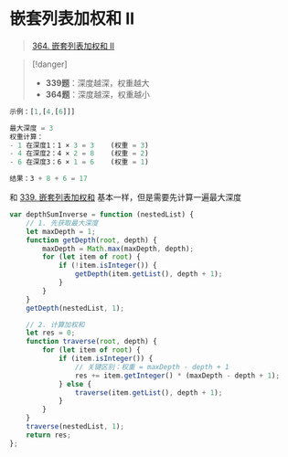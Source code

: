 
# 嵌套列表加权和 II


> [364. 嵌套列表加权和 II](https://leetcode.cn/problems/nested-list-weight-sum-ii/)



> [!danger]
> - **339题**：深度越深，权重越大
> - **364题**：深度越深，权重越小



```javascript
示例：[1,[4,[6]]]

最大深度 = 3
权重计算：
- 1 在深度1：1 × 3 = 3    (权重 = 3)
- 4 在深度2：4 × 2 = 8    (权重 = 2)
- 6 在深度3：6 × 1 = 6    (权重 = 1)

结果：3 + 8 + 6 = 17
```


和 [339. 嵌套列表加权和](/post/CpSZNe5i.html) 基本一样，但是需要先计算一遍最大深度


```javascript hl:2,14,19
var depthSumInverse = function (nestedList) {
    // 1. 先获取最大深度
    let maxDepth = 1;
    function getDepth(root, depth) {
        maxDepth = Math.max(maxDepth, depth);
        for (let item of root) {
            if (!item.isInteger()) {
                getDepth(item.getList(), depth + 1);
            }
        }
    }
    getDepth(nestedList, 1);

    // 2. 计算加权和
    let res = 0;
    function traverse(root, depth) {
        for (let item of root) {
            if (item.isInteger()) {
                // 关键区别：权重 = maxDepth - depth + 1
                res += item.getInteger() * (maxDepth - depth + 1);
            } else {
                traverse(item.getList(), depth + 1);
            }
        }
    }
    traverse(nestedList, 1);
    return res;
};

```

